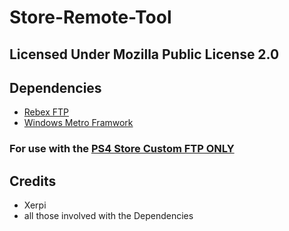 # Store-Remote-Tool

## Licensed Under Mozilla Public License 2.0

## Dependencies
 
- [Rebex FTP](https://www.rebex.net/ftp-ssl.net/) 
- [Windows Metro Framwork](https://github.com/dennismagno/metroframework-modern-ui) 

### For use with the [PS4 Store Custom FTP ONLY](https://github.com/LightningMods/PS4-Store) 

## Credits
- Xerpi
- all those involved with the Dependencies
